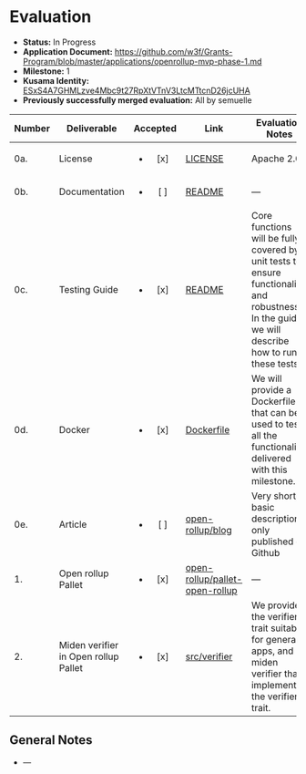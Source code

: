# Evaluation

- **Status:** In Progress
- **Application Document:** https://github.com/w3f/Grants-Program/blob/master/applications/openrollup-mvp-phase-1.md
- **Milestone:** 1
- **Kusama Identity:** [ESxS4A7GHMLzve4Mbc9t27RpXtVTnV3LtcMTtcnD26jcUHA](https://polkascan.io/pre/kusama/account/ESxS4A7GHMLzve4Mbc9t27RpXtVTnV3LtcMTtcnD26jcUHA)
- **Previously successfully merged evaluation:** All by semuelle

| Number | Deliverable | Accepted | Link | Evaluation Notes |
| ------ | ----------- | :------: | ---- |----------------- |
| 0a. | License | <ul><li>[x] </li></ul> | [LICENSE](https://github.com/open-rollup/pallet-open-rollup/blob/f59ae4b0e78e23098e792c609a6d3c4e127b4c9c/LICENSE) | Apache 2.0 |
| 0b. | Documentation | <ul><li>[ ] </li></ul> | [README](https://github.com/open-rollup/pallet-open-rollup/blob/f59ae4b0e78e23098e792c609a6d3c4e127b4c9c/README.md) | — |
| 0c. | Testing Guide | <ul><li>[x] </li></ul> | [README](https://github.com/open-rollup/pallet-open-rollup/blob/f59ae4b0e78e23098e792c609a6d3c4e127b4c9c/README.md) | Core functions will be fully covered by unit tests to ensure functionality and robustness. In the guide, we will describe how to run these tests. |
| 0d. | Docker | <ul><li>[x] </li></ul> | [Dockerfile](https://github.com/open-rollup/pallet-open-rollup/blob/f59ae4b0e78e23098e792c609a6d3c4e127b4c9c/Dockerfile) | We will provide a Dockerfile(s) that can be used to test all the functionality delivered with this milestone. |
| 0e. | Article | <ul><li>[ ] </li></ul> | [open-rollup/blog](https://github.com/open-rollup/blog/blob/592c8628a6b6850248046827da976f4c7729f233/pallet-publish.md) | Very short, basic description only published on Github |
| 1.  | Open rollup Pallet | <ul><li>[x] </li></ul> | [open-rollup/pallet-open-rollup](https://github.com/open-rollup/pallet-open-rollup/tree/f59ae4b0e78e23098e792c609a6d3c4e127b4c9c) | —
| 2.  | Miden verifier in Open rollup Pallet | <ul><li>[x] </li></ul> | [src/verifier](https://github.com/open-rollup/pallet-open-rollup/tree/f59ae4b0e78e23098e792c609a6d3c4e127b4c9c/src/verifier) | We provide the verifier trait suitable for general apps, and a miden verifier that implements the verifier trait. |


## General Notes

- —
